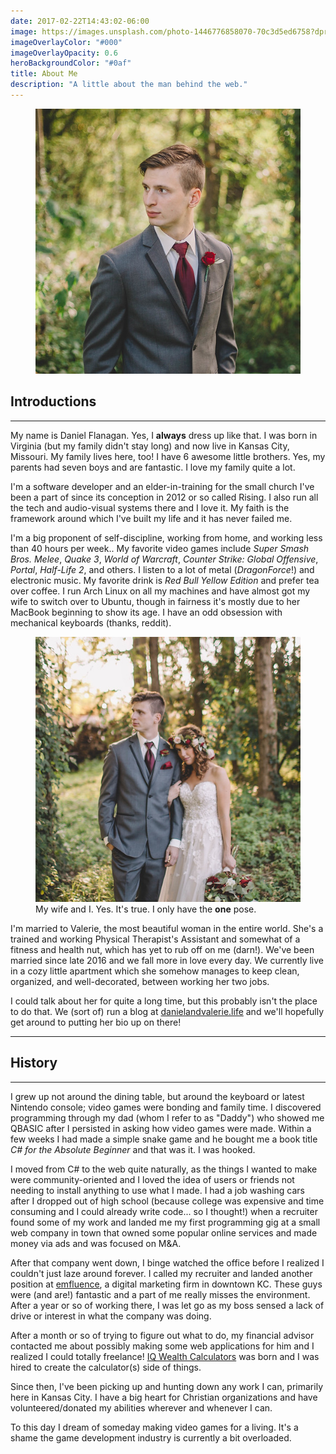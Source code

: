 ```yaml
---
date: 2017-02-22T14:43:02-06:00
image: https://images.unsplash.com/photo-1446776858070-70c3d5ed6758?dpr=1&auto=format&fit=crop&w=1500&h=998&q=80&cs=tinysrgb&crop=
imageOverlayColor: "#000"
imageOverlayOpacity: 0.6
heroBackgroundColor: "#0af"
title: About Me
description: "A little about the man behind the web."
---
```


<div class="text-center">
	<figure>
		<img src="/img/daniel.png" class="avatar" alt="A photo of Daniel taken on his wedding day." title="Daniel">
		<figcaption style="visibility:hidden;height:0"></figcaption>
	</figure>
</div>

## Introductions

-----

My name is Daniel Flanagan. Yes, I **always** dress up like that. I was born in
Virginia (but my family didn't stay long) and now live in Kansas City, Missouri.
My family lives here, too! I have 6 awesome little brothers. Yes, my parents had
seven boys and are fantastic. I love my family quite a lot.

I'm a software developer and an elder-in-training for the small church I've been
a part of since its conception in 2012 or so called Rising. I also run all the
tech and audio-visual systems there and I love it. My faith is the framework
around which I've built my life and it has never failed me.

I'm a big proponent of self-discipline, working from home, and working less than
40 hours per week.. My favorite video games include *Super Smash Bros. Melee*,
*Quake 3*, *World of Warcraft*, *Counter Strike: Global Offensive*, *Portal*,
*Half-Life 2*, and others.  I listen to a lot of metal (*DragonForce*!) and
electronic music. My favorite drink is *Red Bull Yellow Edition* and prefer tea
over coffee. I run Arch Linux on all my machines and have almost got my wife to
switch over to Ubuntu, though in fairness it's mostly due to her MacBook
beginning to show its age. I have an odd obsession with mechanical keyboards
(thanks, reddit).

<div class="text-center">
	<figure>
		<img src="/img/daniel-and-valerie.png" class="avatar" alt="Daniel and his wife in a forest." title="Daniel and Valerie">
		<figcaption>My wife and I. Yes. It's true. I only have the <strong>one</strong> pose.</figcaption>
	</figure>
</div>

I'm married to Valerie, the most beautiful woman in the entire world. She's
a trained and working Physical Therapist's Assistant and somewhat of a fitness
and health nut, which has yet to rub off on me (darn!). We've been married since
late 2016 and we fall more in love every day. We currently live in a cozy little
apartment which she somehow manages to keep clean, organized, and
well-decorated, between working her two jobs.

I could talk about her for quite a long time, but this probably isn't the place
to do that. We (sort of) run a blog at
[danielandvalerie.life][daniel-and-valerie-site] and we'll hopefully get around
to putting her bio up on there!

-----

## History

-----

I grew up not around the dining table, but around the keyboard or latest
Nintendo console; video games were bonding and family time. I discovered
programming through my dad (whom I refer to as "Daddy") who showed me QBASIC
after I persisted in asking how video games were made. Within a few weeks I had
made a simple snake game and he bought me a book title *C# for the Absolute
Beginner* and that was it. I was hooked.

I moved from C# to the web quite naturally, as the things I wanted to make were
community-oriented and I loved the idea of users or friends not needing to
install anything to use what I made. I had a job washing cars after I dropped
out of high school (because college was expensive and time consuming and I could
already write code... so I thought!) when a recruiter found some of my work and
landed me my first programming gig at a small web company in town that owned
some popular online services and made money via ads and was focused on M&A.

After that company went down, I binge watched the office before I realized
I couldn't just laze around forever. I called my recruiter and landed another
position at [emfluence][emfluence], a digital marketing firm in downtown KC.
These guys were (and are!) fantastic and a part of me really misses the
environment. After a year or so of working there, I was let go as my boss sensed
a lack of drive or interest in what the company was doing.

After a month or so of trying to figure out what to do, my financial advisor
contacted me about possibly making some web applications for him and I realized
I could totally freelance! [IQ Wealth Calculators][iqc] was born and I was hired
to create the calculator(s) side of things.

Since then, I've been picking up and hunting down any work I can, primarily here
in Kansas City. I have a big heart for Christian organizations and have
volunteered/donated my abilities wherever and whenever I can.

To this day I dream of someday making video games for a living. It's a shame the
game development industry is currently a bit overloaded.


[daniel-and-valerie-site]: https://danielandvalerie.life
[daniel-and-valerie-pic]: /img/daniel-and-valerie.png
[emfluence]: https://emfluence.com
[iqc]: https://iqcalculators.com
